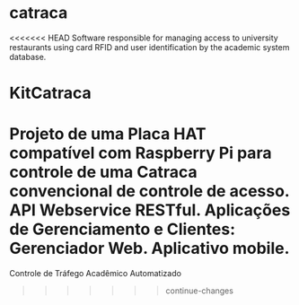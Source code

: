 # catraca
<<<<<<< HEAD
Software responsible for managing access to university restaurants using card  RFID and user identification by the academic system database.

# KitCatraca
Projeto de uma Placa HAT compatível com Raspberry Pi para controle de uma Catraca convencional de controle de acesso. API Webservice RESTful. 
Aplicações de Gerenciamento e Clientes: Gerenciador Web. Aplicativo mobile.
=======
Controle de Tráfego Acadêmico Automatizado
>>>>>>> continue-changes
